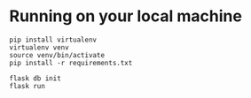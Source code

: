 # Running on your local machine
```
pip install virtualenv
virtualenv venv
source venv/bin/activate
pip install -r requirements.txt

flask db init
flask run
```